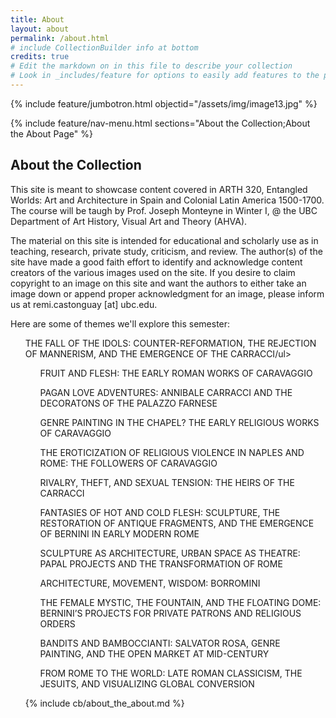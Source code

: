 ```yaml
---
title: About
layout: about
permalink: /about.html
# include CollectionBuilder info at bottom
credits: true
# Edit the markdown on in this file to describe your collection
# Look in _includes/feature for options to easily add features to the page
---
```


{% include feature/jumbotron.html objectid="/assets/img/image13.jpg" %}

{% include feature/nav-menu.html sections="About the Collection;About the About Page" %}

## About the Collection

This site is meant to showcase content covered in ARTH 320, Entangled Worlds: Art and Architecture in Spain and Colonial Latin America 1500-1700. The course will be taugh by Prof. Joseph Monteyne in Winter I, @ the UBC Department of Art History, Visual Art and Theory (AHVA).

The material on this site is intended for educational and scholarly use as in teaching, research, private study, criticism, and review. The author(s) of the site have made a good faith effort to identify and acknowledge content creators of the various images used on the site. If you desire to claim copyright to an image on this site and want the authors to either take an image down or append proper acknowledgment for an image, please inform us at remi.castonguay [at] ubc.edu.

Here are some of themes we'll explore this semester:

<ul>THE FALL OF THE IDOLS: COUNTER-REFORMATION, THE REJECTION OF MANNERISM, AND THE EMERGENCE OF THE CARRACCI/ul>
<ul>FRUIT AND FLESH: THE EARLY ROMAN WORKS OF CARAVAGGIO</ul>
<ul>PAGAN LOVE ADVENTURES: ANNIBALE CARRACCI AND THE DECORATONS OF THE PALAZZO FARNESE</ul>
<ul>GENRE PAINTING IN THE CHAPEL? THE EARLY RELIGIOUS WORKS OF CARAVAGGIO</ul>
<ul>THE EROTICIZATION OF RELIGIOUS VIOLENCE IN NAPLES AND ROME: THE FOLLOWERS OF CARAVAGGIO</ul>
<ul>RIVALRY, THEFT, AND SEXUAL TENSION: THE HEIRS OF THE CARRACCI</ul>
<ul>FANTASIES OF HOT AND COLD FLESH: SCULPTURE, THE RESTORATION OF ANTIQUE FRAGMENTS, AND THE EMERGENCE OF BERNINI IN EARLY MODERN ROME</ul>
<ul>SCULPTURE AS ARCHITECTURE, URBAN SPACE AS THEATRE: PAPAL PROJECTS AND THE TRANSFORMATION OF ROME</ul>
<ul>ARCHITECTURE, MOVEMENT, WISDOM: BORROMINI</ul>
<ul>THE FEMALE MYSTIC, THE FOUNTAIN, AND THE FLOATING DOME: BERNINI’S PROJECTS FOR PRIVATE PATRONS AND RELIGIOUS ORDERS</ul>
<ul>BANDITS AND BAMBOCCIANTI: SALVATOR ROSA, GENRE PAINTING, AND THE OPEN MARKET AT MID-CENTURY</ul>
<ul>FROM ROME TO THE WORLD: LATE ROMAN CLASSICISM, THE JESUITS, AND VISUALIZING GLOBAL CONVERSION</ul>

<!-- IMPORTANT!!! DELETE this comment and the include below when you are finished editing this page for your collection. The include below introduces about page features. They will show up on your collection's about page until you delete it.  -->
{% include cb/about_the_about.md %}
